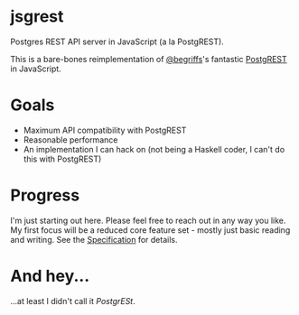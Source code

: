 # jsgrest
Postgres REST API server in JavaScript (a la PostgREST).

This is a bare-bones reimplementation of [@begriffs](https://github.com/begriffs)'s fantastic [PostgREST](https://github.com/begriffs/postgrest) in JavaScript.

# Goals
* Maximum API compatibility with PostgREST
* Reasonable performance
* An implementation I can hack on (not being a Haskell coder, I can't do this with PostgREST)

# Progress
I'm just starting out here. Please feel free to reach out in any way you like.
My first focus will be a reduced core feature set - mostly just basic reading and writing. See the [Specification](https://github.com/motiz88/jsgrest/wiki/Specification) for details.

# And hey...
...at least I didn't call it *PostgrESt*.
